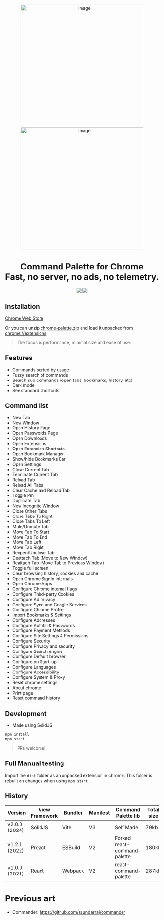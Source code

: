 <div align="center">
<p align="center">
  <img width="400" alt="image" src="https://github.com/user-attachments/assets/67603086-ee31-44cf-9b19-b05ff3edcf0f" style="display: inline-block;"/>
  <img width="400" alt="image" src="https://github.com/user-attachments/assets/23f2bd61-d58b-45a4-a2e4-b9e4c2613e7d" style="display: inline-block;"/>
</p>

<h1> Command Palette for Chrome<br/>Fast, no server, no ads, no telemetry.</h1>

![](https://img.shields.io/badge/Typescript-3178C6?style=flat-square&logo=typescript&logoColor=white)
![](https://badges.aleen42.com/src/vitejs.svg)

<!-- ![GitHub action badge](https://github.com/fuyutarow/solid-chrome-extension-template/actions/workflows/build.yml/badge.svg) -->

<!-- > This project is listed in the [Awesome Vite](https://github.com/vitejs/awesome-vite) -->

</div>

## Installation

[Chrome Web Store](https://chrome.google.com/webstore/detail/chrome-palette/hjkpneggcnclhpkddehdhlkeljclcnbo)

Or you can unzip [chrome-palette.zip](https://github.com/dbuezas/chrome-palette/raw/master/chrome-palette.zip) and load it unpacked from [chrome://extensions](chrome://extensions)

> The focus is performance, minimal size and ease of use.

## Features <a name="features"></a>

- Commands sorted by usage
- Fuzzy search of commands
- Search sub commands (open tabs, bookmarks, history, etc)
- Dark mode
- See standard shortcuts

## Command list

- New Tab
- New Window
- Open History Page
- Open Passwords Page
- Open Downloads
- Open Extensions
- Open Extension Shortcuts
- Open Bookmark Manager
- Show/hide Bookmarks Bar
- Open Settings
- Close Current Tab
- Terminate Current Tab
- Reload Tab
- Reload All Tabs
- Clear Cache and Reload Tab
- Toggle Pin
- Duplicate Tab
- New Incognito Window
- Close Other Tabs
- Close Tabs To Right
- Close Tabs To Left
- Mute/Unmute Tab
- Move Tab To Start
- Move Tab To End
- Move Tab Left
- Move Tab Right
- Reopen/Unclose Tab
- Deattach Tab (Move to New Window)
- Reattach Tab (Move Tab to Previous Window)
- Toggle full screen
- Clear browsing history, cookies and cache
- Open Chrome SignIn internals
- Open Chrome Apps
- Configure Chrome internal flags
- Configure Third-party Cookies
- Configure Ad privacy
- Configure Sync and Google Services
- Configure Chrome Profile
- Import Bookmarks & Settings
- Configure Addresses
- Configure Autofill & Passwords
- Configure Payment Methods
- Configure Site Settings & Permissions
- Configure Security
- Configure Privacy and security
- Configure Search engine
- Configure Default browser
- Configure on Start-up
- Configure Languages
- Configure Accessibility
- Configure System & Proxy
- Reset chrome settings
- About chrome
- Print page
- Reset command history

## Development

- Made using SolidJS

```bash
npm install
npm start
```

> PRs welcome!

## Full Manual testing

Import the `dist` folder as an unpacked extension in chrome. This folder is rebuilt on changes when using `npm start`

## History

| Version       | View Framework | Bundler | Manifest | Command Palette lib          | Total size | Compressed | Startup time |
| ------------- | -------------- | ------- | -------- | ---------------------------- | ---------- | ---------- | ------------ |
| v2.0.0 (2024) | SolidJS        | Vite    | V3       | Self Made                    | 79kb       | 38Kb       | 99ms         |
| v1.2.1 (2022) | Preact         | ESBuild | V2       | Forked react-command-palette | 180kb      | 60Kb       | 220ms        |
| v1.0.0 (2021) | React          | Webpack | V2       | react-command-palette        | 287kb      | 93Kb       | 350ms        |

# Previous art

- Commander: https://github.com/ssundarraj/commander

